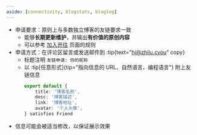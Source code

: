 ```yaml
---
aside: [connectivity, blogstats, bloglog]
---
```

<!-- 友链页面的“申请友链”要求 -->

- 申请要求：原则上与多数独立博客的友链要求一致
  - 能够**长期更新维护**，并输出**有价值的原创内容**
  - 可以参考 [加入开往](https://www.travellings.cn/docs/join.html) 页面的规则
- 申请方式：在评论区留言或发送邮件到 :tip{text="hi@zhilu.cyou" copy}
  - 标题注明 `友链申请: 你的昵称`
  - 以 :tip[任意形式]{tip="指向信息的 URL、自然语言、编程语言"} 附上友链信息
    ```ts
    export default {
        title: '博客名称',
        desc: '博客描述',
        link: '博客地址',
        avatar: '个人头像',
    } satisfies Friend
    ```
- 信息可能会被适当修改，以保证展示效果
